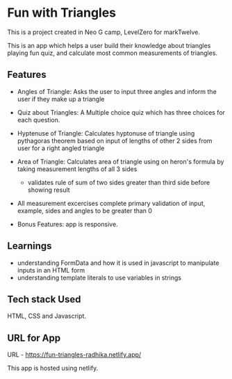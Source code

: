 # Fun with Triangles
This is a project created in Neo G camp, LevelZero for markTwelve.

This is an app which helps a user build their knowledge about triangles playing fun quiz, and calculate most common measurements of triangles.

## Features

- Angles of Triangle:  Asks the user to input three angles and inform the user if they make up a triangle

- Quiz about Triangles: A Multiple choice quiz which has three choices for each question. 

- Hyptenuse of Triangle: Calculates hyptonuse of triangle using pythagoras theorem based on input of lengths of other 2 sides from user for a right angled triangle

- Area of Triangle: Calculates area of triangle using on heron's formula by taking measurement lengths of all 3 sides
    - validates rule of sum of two sides greater than third side before showing result

- All measurement excercises complete primary validation of input, example, sides and angles to be greater than 0

- Bonus Features: app is responsive.

## Learnings

- understanding FormData and how it is used in javascript to manipulate inputs in an HTML form
- understanding template literals to use variables in strings

## Tech stack Used

HTML, CSS and Javascript.

## URL for App

URL - https://fun-triangles-radhika.netlify.app/

This app is hosted using netlify.